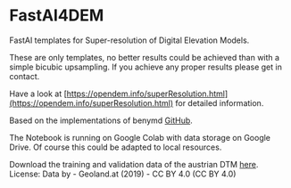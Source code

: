 # FastAI4DEM
FastAI templates for Super-resolution of Digital Elevation Models.

These are only templates, no better results could be achieved than with a simple bicubic upsampling.
If you achieve any proper results please get in contact.

Have a look at [https://opendem.info/superResolution.html](https://opendem.info/superResolution.html) for detailed information. 

Based on the implementations of benymd [GitHub](https://github.com/benymd/super_resolution).

The Notebook is running on Google Colab with data storage on Google Drive. Of course this could be adapted to local resources.

Download the training and validation data of the austrian DTM [here](https://www.openmaps.online/data/austria_dtm_fastai.zip). 
License: Data by - Geoland.at (2019) - CC BY 4.0 (CC BY 4.0)
